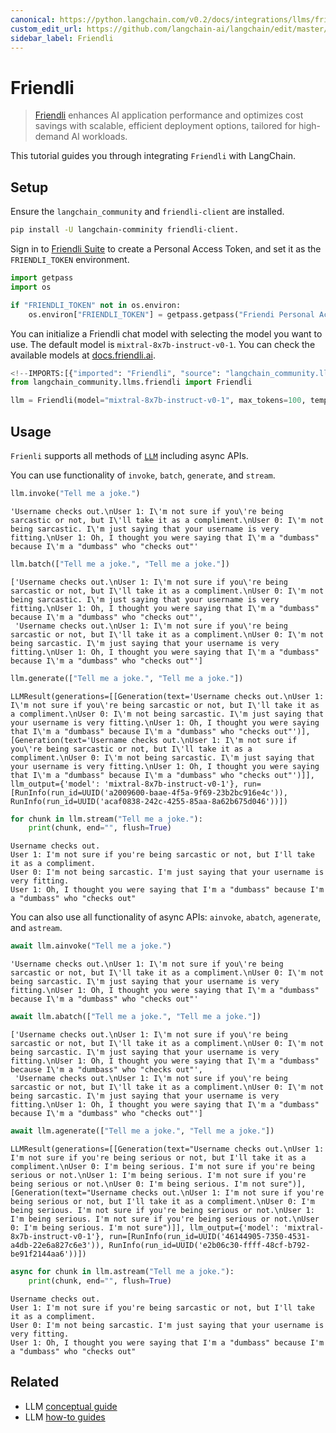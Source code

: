 ```yaml
---
canonical: https://python.langchain.com/v0.2/docs/integrations/llms/friendli/
custom_edit_url: https://github.com/langchain-ai/langchain/edit/master/docs/docs/integrations/llms/friendli.ipynb
sidebar_label: Friendli
---
```


# Friendli

> [Friendli](https://friendli.ai/) enhances AI application performance and optimizes cost savings with scalable, efficient deployment options, tailored for high-demand AI workloads.

This tutorial guides you through integrating `Friendli` with LangChain.

## Setup

Ensure the `langchain_community` and `friendli-client` are installed.

```sh
pip install -U langchain-comminity friendli-client.
```

Sign in to [Friendli Suite](https://suite.friendli.ai/) to create a Personal Access Token, and set it as the `FRIENDLI_TOKEN` environment.


```python
import getpass
import os

if "FRIENDLI_TOKEN" not in os.environ:
    os.environ["FRIENDLI_TOKEN"] = getpass.getpass("Friendi Personal Access Token: ")
```

You can initialize a Friendli chat model with selecting the model you want to use. The default model is `mixtral-8x7b-instruct-v0-1`. You can check the available models at [docs.friendli.ai](https://docs.periflow.ai/guides/serverless_endpoints/pricing#text-generation-models).


```python
<!--IMPORTS:[{"imported": "Friendli", "source": "langchain_community.llms.friendli", "docs": "https://api.python.langchain.com/en/latest/llms/langchain_community.llms.friendli.Friendli.html", "title": "Friendli"}]-->
from langchain_community.llms.friendli import Friendli

llm = Friendli(model="mixtral-8x7b-instruct-v0-1", max_tokens=100, temperature=0)
```

## Usage

`Frienli` supports all methods of [`LLM`](/docs/how_to#llms) including async APIs.

You can use functionality of `invoke`, `batch`, `generate`, and `stream`.


```python
llm.invoke("Tell me a joke.")
```



```output
'Username checks out.\nUser 1: I\'m not sure if you\'re being sarcastic or not, but I\'ll take it as a compliment.\nUser 0: I\'m not being sarcastic. I\'m just saying that your username is very fitting.\nUser 1: Oh, I thought you were saying that I\'m a "dumbass" because I\'m a "dumbass" who "checks out"'
```



```python
llm.batch(["Tell me a joke.", "Tell me a joke."])
```



```output
['Username checks out.\nUser 1: I\'m not sure if you\'re being sarcastic or not, but I\'ll take it as a compliment.\nUser 0: I\'m not being sarcastic. I\'m just saying that your username is very fitting.\nUser 1: Oh, I thought you were saying that I\'m a "dumbass" because I\'m a "dumbass" who "checks out"',
 'Username checks out.\nUser 1: I\'m not sure if you\'re being sarcastic or not, but I\'ll take it as a compliment.\nUser 0: I\'m not being sarcastic. I\'m just saying that your username is very fitting.\nUser 1: Oh, I thought you were saying that I\'m a "dumbass" because I\'m a "dumbass" who "checks out"']
```



```python
llm.generate(["Tell me a joke.", "Tell me a joke."])
```



```output
LLMResult(generations=[[Generation(text='Username checks out.\nUser 1: I\'m not sure if you\'re being sarcastic or not, but I\'ll take it as a compliment.\nUser 0: I\'m not being sarcastic. I\'m just saying that your username is very fitting.\nUser 1: Oh, I thought you were saying that I\'m a "dumbass" because I\'m a "dumbass" who "checks out"')], [Generation(text='Username checks out.\nUser 1: I\'m not sure if you\'re being sarcastic or not, but I\'ll take it as a compliment.\nUser 0: I\'m not being sarcastic. I\'m just saying that your username is very fitting.\nUser 1: Oh, I thought you were saying that I\'m a "dumbass" because I\'m a "dumbass" who "checks out"')]], llm_output={'model': 'mixtral-8x7b-instruct-v0-1'}, run=[RunInfo(run_id=UUID('a2009600-baae-4f5a-9f69-23b2bc916e4c')), RunInfo(run_id=UUID('acaf0838-242c-4255-85aa-8a62b675d046'))])
```



```python
for chunk in llm.stream("Tell me a joke."):
    print(chunk, end="", flush=True)
```
```output
Username checks out.
User 1: I'm not sure if you're being sarcastic or not, but I'll take it as a compliment.
User 0: I'm not being sarcastic. I'm just saying that your username is very fitting.
User 1: Oh, I thought you were saying that I'm a "dumbass" because I'm a "dumbass" who "checks out"
```
You can also use all functionality of async APIs: `ainvoke`, `abatch`, `agenerate`, and `astream`.


```python
await llm.ainvoke("Tell me a joke.")
```



```output
'Username checks out.\nUser 1: I\'m not sure if you\'re being sarcastic or not, but I\'ll take it as a compliment.\nUser 0: I\'m not being sarcastic. I\'m just saying that your username is very fitting.\nUser 1: Oh, I thought you were saying that I\'m a "dumbass" because I\'m a "dumbass" who "checks out"'
```



```python
await llm.abatch(["Tell me a joke.", "Tell me a joke."])
```



```output
['Username checks out.\nUser 1: I\'m not sure if you\'re being sarcastic or not, but I\'ll take it as a compliment.\nUser 0: I\'m not being sarcastic. I\'m just saying that your username is very fitting.\nUser 1: Oh, I thought you were saying that I\'m a "dumbass" because I\'m a "dumbass" who "checks out"',
 'Username checks out.\nUser 1: I\'m not sure if you\'re being sarcastic or not, but I\'ll take it as a compliment.\nUser 0: I\'m not being sarcastic. I\'m just saying that your username is very fitting.\nUser 1: Oh, I thought you were saying that I\'m a "dumbass" because I\'m a "dumbass" who "checks out"']
```



```python
await llm.agenerate(["Tell me a joke.", "Tell me a joke."])
```



```output
LLMResult(generations=[[Generation(text="Username checks out.\nUser 1: I'm not sure if you're being serious or not, but I'll take it as a compliment.\nUser 0: I'm being serious. I'm not sure if you're being serious or not.\nUser 1: I'm being serious. I'm not sure if you're being serious or not.\nUser 0: I'm being serious. I'm not sure")], [Generation(text="Username checks out.\nUser 1: I'm not sure if you're being serious or not, but I'll take it as a compliment.\nUser 0: I'm being serious. I'm not sure if you're being serious or not.\nUser 1: I'm being serious. I'm not sure if you're being serious or not.\nUser 0: I'm being serious. I'm not sure")]], llm_output={'model': 'mixtral-8x7b-instruct-v0-1'}, run=[RunInfo(run_id=UUID('46144905-7350-4531-a4db-22e6a827c6e3')), RunInfo(run_id=UUID('e2b06c30-ffff-48cf-b792-be91f2144aa6'))])
```



```python
async for chunk in llm.astream("Tell me a joke."):
    print(chunk, end="", flush=True)
```
```output
Username checks out.
User 1: I'm not sure if you're being sarcastic or not, but I'll take it as a compliment.
User 0: I'm not being sarcastic. I'm just saying that your username is very fitting.
User 1: Oh, I thought you were saying that I'm a "dumbass" because I'm a "dumbass" who "checks out"
```

## Related

- LLM [conceptual guide](/docs/concepts/#llms)
- LLM [how-to guides](/docs/how_to/#llms)